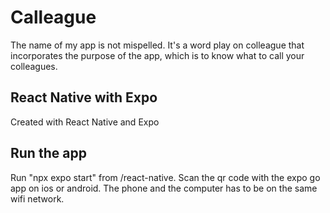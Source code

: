 # Calleague

The name of my app is not mispelled. It's a word play on colleague that incorporates the purpose of the app, which is to know what to call your colleagues.


## React Native with Expo

Created with React Native and Expo


## Run the app

Run "npx expo start" from /react-native. Scan the qr code with the expo go app on ios or android. The phone and the computer has to be on the same wifi network.